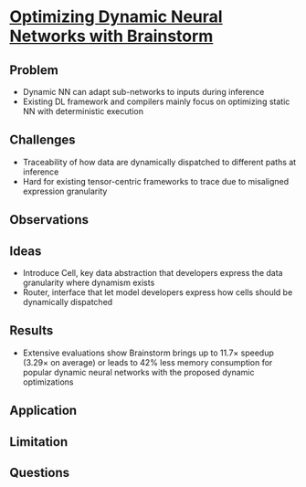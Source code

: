 # [Optimizing Dynamic Neural Networks with Brainstorm](https://www.usenix.org/conference/osdi23/presentation/cui)

## Problem
- Dynamic NN can adapt sub-networks to inputs during inference
- Existing DL framework and compilers mainly focus on optimizing static NN with deterministic execution
## Challenges
- Traceability of how data are dynamically dispatched to different paths at inference
- Hard for existing tensor-centric frameworks to trace due to misaligned expression granularity

## Observations

## Ideas
- Introduce Cell, key data abstraction that developers express the data granularity where dynamism exists
- Router, interface that let model developers express how cells should be dynamically dispatched
## Results
- Extensive evaluations show Brainstorm brings up to 11.7× speedup (3.29× on average) or leads to 42% less memory consumption for popular dynamic neural networks with the proposed dynamic optimizations
## Application

## Limitation

## Questions